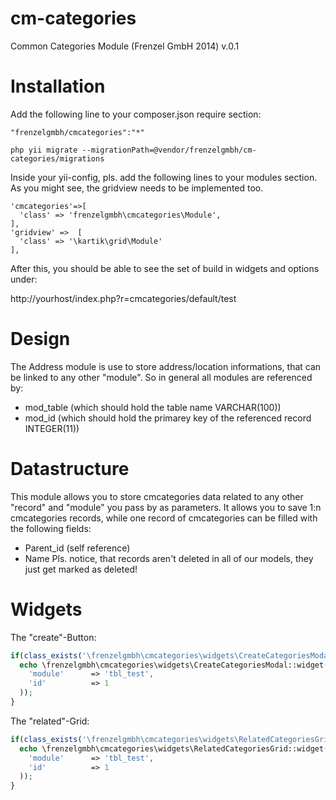 cm-categories
==========

Common Categories Module (Frenzel GmbH 2014) v.0.1

Installation
============

Add the following line to your composer.json require section:

```
"frenzelgmbh/cmcategories":"*"
```

```
php yii migrate --migrationPath=@vendor/frenzelgmbh/cm-categories/migrations
```

Inside your yii-config, pls. add the following lines to your modules section. As you
might see, the gridview needs to be implemented too.
```
'cmcategories'=>[
  'class' => 'frenzelgmbh\cmcategories\Module',
],
'gridview' =>  [
  'class' => '\kartik\grid\Module'
],
```

After this, you should be able to see the set of build in widgets and options under:

http://yourhost/index.php?r=cmcategories/default/test

Design
======

The Address module is use to store address/location informations, that can be linked to any other "module".
So in general all modules are referenced by:

* mod_table (which should hold the table name VARCHAR(100))
* mod_id    (which should hold the primarey key of the referenced record INTEGER(11))

Datastructure
=============
This module allows you to store cmcategories data related to any other "record" and "module" you pass by as parameters.
It allows you to save 1:n cmcategories records, while one record of cmcategories can be filled with the following fields:
* Parent_id (self reference)
* Name
Pls. notice, that records aren't deleted in all of our models, they just get marked as deleted!

Widgets
=======

The "create"-Button:
```php
if(class_exists('\frenzelgmbh\cmcategories\widgets\CreateCategoriesModal')){
  echo \frenzelgmbh\cmcategories\widgets\CreateCategoriesModal::widget(array(
    'module'      => 'tbl_test',
    'id'          => 1
  )); 
}
```

The "related"-Grid:
```php
if(class_exists('\frenzelgmbh\cmcategories\widgets\RelatedCategoriesGrid')){
  echo \frenzelgmbh\cmcategories\widgets\RelatedCategoriesGrid::widget(array(
    'module'      => 'tbl_test',
    'id'          => 1
  )); 
}
```
